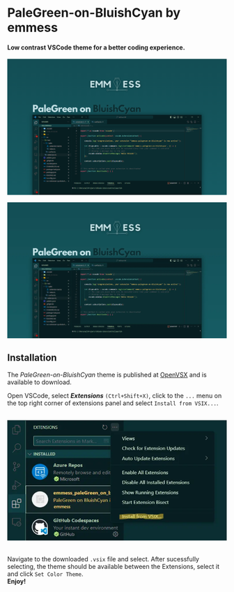 # PaleGreen-on-BluishCyan by emmess

#### Low contrast VSCode theme for a better coding experience.

![Screenshot](https://raw.githubusercontent.com/mihocsaszilard/emmess-palegreen-on-bluishcyan/master/assets/banner2.png)

![Screenshot](https://raw.githubusercontent.com/mihocsaszilard/emmess-palegreen-on-bluishcyan/master/assets/banner2.webp)

## Installation 
The *PaleGreen-on-BluishCyan* theme is published at [OpenVSX](https://open-vsx.org/extension/emmess/emmess-palegreen-on-bluishcyan) and is available to download.

Open VSCode, select ***Extensions*** `(Ctrl+Shift+X)`, click to the `...` menu on the top right corner of extensions panel and select `Install from VSIX...`. <br><br>

<p align="center">
  <a href="https://github.com/mihocsaszilard/emmess-palegreen-on-bluishcyan/blob/master/assets/install.webp" target="_BLANK">
    <img alt="Install" src="https://github.com/mihocsaszilard/emmess-palegreen-on-bluishcyan/blob/master/assets/install.webp">
  </a>
</p>

<br>
Navigate to the downloaded <code>.vsix</code> file and select. After sucessfully selecting, the theme should be available between the Extensions, select it and click <code>Set Color Theme</code>.
<br>
<b>Enjoy!</b>
